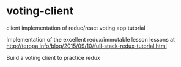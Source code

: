 # voting-client
client implementation of reduc/react voting app tutorial 

Implementation of the excellent redux/immutable lesson lessons at http://teropa.info/blog/2015/09/10/full-stack-redux-tutorial.html

Build a voting client to practice redux
